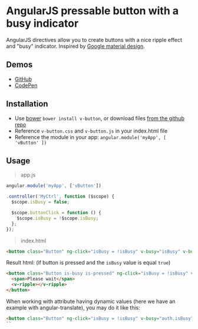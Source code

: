 # AngularJS pressable button with a busy indicator

AngularJS directives allow you to create buttons with a nice ripple effect and "busy" indicator. Inspired by [Google material design](http://www.google.com/design/spec/material-design/introduction.html).


## Demos

  - [GitHub](http://lukaszwatroba.github.io/v-button)
  - [CodePen](http://codepen.io/LukaszWatroba/pen/YPNvpX)


## Installation

  - Use [bower](http://bower.io/) `bower install v-button`, or download files [from the github repo](./dist)
  - Reference `v-button.css` and `v-button.js` in your index.html file
  - Reference the module in your app: `angular.module('myApp', [ 'vButton' ])`


## Usage

> app.js

```javascript
angular.module('myApp', ['vButton'])

.controller('MyCtrl', function ($scope) {
  $scope.isBusy = false;

  $scope.buttonClick = function () {
    $scope.isBusy = !$scope.isBusy;
  };
});
```

> index.html

```html
<button class="Button" ng-click="isBusy = !isBusy" v-busy="isBusy" v-busy-label="Please wait" v-pressable>Busy Button</button>
```

Result html: (if button is pressed and the `isBusy` value is equal `true`)

```html
<button class="Button is-busy is-pressed" ng-click="isBusy = !isBusy" v-busy="isBusy" v-busy-label="Please wait" v-pressable>
  <span>Please wait</span>
  <v-ripple></v-ripple>
</button>
```

When working with attribute having dynamic values (here we have an example with angular-translate), you may do it like this:

```html
<button class="Button" ng-click="isBusy = !isBusy" v-busy="auth.isBusy" v-busy-label="{{'translation_key' | translate}}" v-busy-text="{{'translation_key' | translate}}"  v-pressable><span translate>translation_key</span></button>
``

